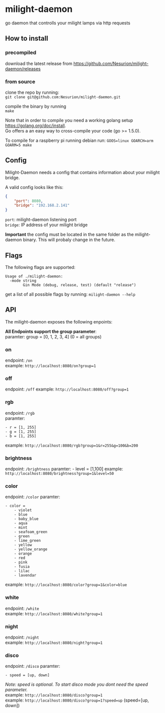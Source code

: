 # milight-daemon
go daemon that controlls your milight lamps via http requests

## How to install

### precompiled
download the latest release from https://github.com/Nesurion/milight-daemon/releases

### from source
clone the repo by running:  
`git clone git@github.com:Nesurion/milight-daemon.git`  

compile the binary by running  
`make`

Note that in order to compile you need a working golang setup https://golang.org/doc/install.  
Go offers a an easy way to cross-compile your code (go >= 1.5.0).

To compile for a raspberry pi running debian run:
`GOOS=linux GOARCH=arm GOARM=5 make`

## Config
Milight-Daemon needs a config that contains information about your milight bridge.

A valid config looks like this:

```json
{
    "port": 8080,
    "bridge": "192.168.2.141"
}
```

`port`: milight-daemon listening port  
`bridge`: IP address of your milight bridge

**Important** the config must be located in the same folder as the milight-daemon binary. This will probaly change in the future.

## Flags
The following flags are supported:

```
Usage of ./milight-daemon:
  -mode string
    	Gin Mode (debug, release, test) (default "release")
```

get a list of all possible flags by running: `milight-daemon --help`

## API
The milight-daemon exposes the following enpoints:

**All Endpoints support the group parameter**:  
paramter: group = [0, 1, 2, 3, 4] (0 = all groups)  

### on
endpoint: `/on`  
example: `http://localhost:8080/on?group=1`  

### off
endpoint: `/off`
example: `http://localhost:8080/off?group=1`  

### rgb
endpoint: `/rgb`  
paramter:

	- r = [1, 255]
	- g = [1, 255]
	- b = [1, 255]
example: `http://localhost:8080/rgb?group=1&r=255&g=100&b=200`  

### brightness
endpoint: `/brightness`
paramter:
	- level = [1,100]
example: `http://localhost:8080/brightness?group=1&level=50`

### color
endpoint: `/color`
paramter: 

	- color =
		- violet
		- blue
		- baby_blue
		- aqua
		- mint
		- seafoam_green
		- green
		- lime_green
		- yellow
		- yellow_orange
		- orange
		- red
		- pink
		- fusia
		- lilac
		- lavendar
example: `http://localhost:8080/color?group=1&color=blue`

### white
endpoint: `/white`  
example: `http://localhost:8080/white?group=1`

### night
endpoint: `/night`  
example: `http://localhost:8080/night?group=1`

### disco
endpoint: `/disco`
paramter:

	- speed = [up, down]
*Note: speed is optional. To start disco mode you dont need the speed parameter.*  
example: `http://localhost:8080/disco?group=1`  
example: `http://localhost:8080/disco?group=1?speed=up` (speed=[up, down])  
